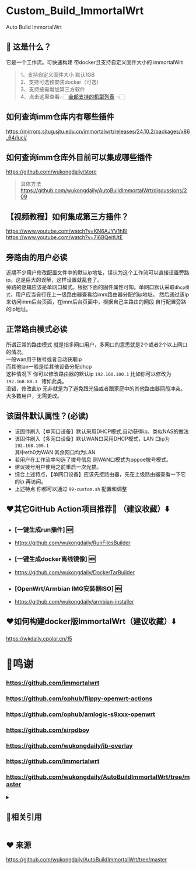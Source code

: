 # Custom_Build_ImmortalWrt
Auto Build ImmortalWrt


## 🤔 这是什么？
它是一个工作流。可快速构建 带docker且支持自定义固件大小的 immortalWrt
> 1、支持自定义固件大小 默认1GB <br>
> 2、支持可选预安装docker（可选）<br>
> 3、支持按需增加第三方软件<br>
> 4、点击这里查看👉🏻[全部支持的机型列表](https://github.com/wukongdaily/AutoBuildImmortalWrt/blob/master/SUPPORT.md) 👈🏻

## 如何查询imm仓库内有哪些插件
https://mirrors.sjtug.sjtu.edu.cn/immortalwrt/releases/24.10.2/packages/x86_64/luci/
## 如何查询imm仓库外目前可以集成哪些插件
https://github.com/wukongdaily/store
> 具体方法 https://github.com/wukongdaily/AutoBuildImmortalWrt/discussions/209
## 【视频教程】如何集成第三方插件？
https://www.youtube.com/watch?v=KN6AJYV1hBI <br>
https://www.youtube.com/watch?v=7i6BQeitUtE

## 旁路由的用户必读
近期不少用户修改配置文件中的默认ip地址，误认为这个工作流可以直接设置旁路ip。这是巨大的误解，这样设置就乱套了。<br>
旁路的逻辑应该是单网口模式。根据下面的固件属性可知。单网口默认采取`dhcp模式`，用户应当自行在上一级路由器查看给imm路由器分配的ip地址。
然后通过该ip来访问imm后台页面，在imm后台页面中，根据自己主路由的网段 自行配置旁路的ip地址。

## 正常路由模式必读
所谓正常的路由模式 就是指多网口用户，多网口的意思就是2个或者2个以上网口的情况。<br>
一般wan用于拨号或者自动获取ip <br>
而其他lan一般是给其他设备分配dhcp<br>
这种情况下 你可以修改路由器的默认ip  `192.168.100.1` 比如你可以修改为`192.168.80.1 ` 诸如此类。<br>
没错，修改此ip 无非就是为了避免跟光猫或者跟家庭中的其他路由器网段冲突。大多数用户，无需更改。

## 该固件默认属性？(必读)
- 该固件刷入【单网口设备】默认采用DHCP模式,自动获得ip。类似NAS的做法
- 该固件刷入【多网口设备】默认WAN口采用DHCP模式，LAN 口ip为  `192.168.100.1` <br>其中eth0为WAN 其余网口均为LAN
- 若用户在工作流中勾选了拨号信息 则WAN口模式为pppoe拨号模式。
- 建议拨号用户使用之前重启一次光猫。
- 综合上述特点，【单网口设备】应该先接路由器，先在上级路由器查看一下它的ip 再访问。
- 上述特点 你都可以通过 `99-custom.sh` 配置和调整

## ❤️其它GitHub Action项目推荐🌟 （建议收藏）⬇️
- ### [一键生成run插件] 🆕
- https://github.com/wukongdaily/RunFilesBuilder<br>
- ### [一键生成docker离线镜像] 🆕
- https://github.com/wukongdaily/DockerTarBuilder<br>
- ### [OpenWrt/Armbian IMG安装器ISO] 🆕
- https://github.com/wukongdaily/armbian-installer


## ❤️如何构建docker版ImmortalWrt（建议收藏）⬇️
https://wkdaily.cpolar.cn/15


# 🌟鸣谢
### https://github.com/immortalwrt
### https://github.com/ophub/flippy-openwrt-actions
### https://github.com/ophub/amlogic-s9xxx-openwrt
### https://github.com/sirpdboy
### https://github.com/wukongdaily/ib-overlay
### https://github.com/immortalwrt
### https://github.com/wukongdaily/AutoBuildImmortalWrt/tree/master

<details>
<summary><h2>🍭相关引用</h2></summary>

#### 🍭引用和项目参考的仓库
- https://github.com/wukongdaily/RunFilesBuilder
- https://github.com/wukongdaily/store
- https://github.com/xiaorouji/openwrt-passwall
- https://github.com/xiaorouji/openwrt-passwall2
- https://github.com/sirpdboy/luci-theme-kucat
- https://github.com/AdguardTeam/AdGuardHome
- https://github.com/kiddin9/kwrt-packages

</details>


## ❤️ 来源
https://github.com/wukongdaily/AutoBuildImmortalWrt/tree/master
